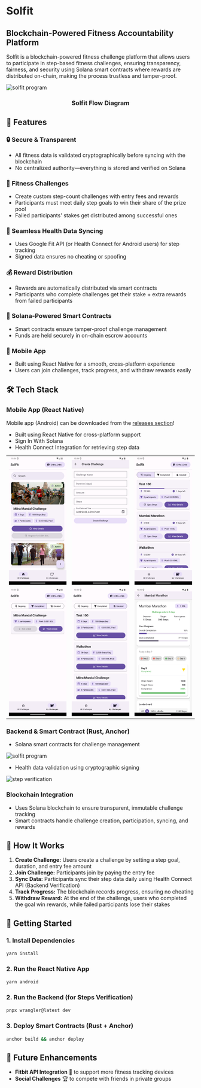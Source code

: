 # Solfit

## Blockchain-Powered Fitness Accountability Platform

Solfit is a blockchain-powered fitness challenge platform that allows users to participate in step-based fitness challenges, ensuring transparency, fairness, and security using Solana smart contracts where rewards are distributed on-chain, making the process trustless and tamper-proof.

![solfit program](/images/1.png)

### <div align="center">Solfit Flow Diagram</div>

## 🚀 Features

### 🔒 Secure & Transparent
- All fitness data is validated cryptographically before syncing with the blockchain
- No centralized authority—everything is stored and verified on Solana

### 🎯 Fitness Challenges
- Create custom step-count challenges with entry fees and rewards
- Participants must meet daily step goals to win their share of the prize pool
- Failed participants' stakes get distributed among successful ones

### 🔄 Seamless Health Data Syncing
- Uses Google Fit API (or Health Connect for Android users) for step tracking
- Signed data ensures no cheating or spoofing

### 💰 Reward Distribution
- Rewards are automatically distributed via smart contracts
- Participants who complete challenges get their stake + extra rewards from failed participants

### 📜 Solana-Powered Smart Contracts
- Smart contracts ensure tamper-proof challenge management
- Funds are held securely in on-chain escrow accounts

### 📱 Mobile App
- Built using React Native for a smooth, cross-platform experience
- Users can join challenges, track progress, and withdraw rewards easily

## 🛠 Tech Stack

### Mobile App (React Native)
Mobile app (Android) can be downloaded from the [releases section](https://github.com/dedomil/solfit/releases)!
- Built using React Native for cross-platform support
- Sign In With Solana
- Health Connect Integration for retrieving step data

<table>
  <tr>
    <td align="center">
      <img src="/images/android/1.png" alt="Home Page" width=300 />
    </td>
    <td align="center">
      <img src="/images/android/2.png" alt="Create Challenge" width=300 />
    </td>
    <td align="center">
      <img src="/images/android/3.png" alt="Registered Challenges" width=300 />
    </td>
  </tr>
  <tr>
    <td align="center">
      <img src="/images/android/4.png" alt="Completed Challenges" width=300 />
    </td>
    <td align="center">
      <img src="/images/android/5.png" alt="Created Challenges" width=300 />
    </td>
    <td align="center">
      <img src="/images/android/6.png" alt="Challenge Details" width=300 />
    </td>
  </tr>
</table>

### Backend & Smart Contract (Rust, Anchor)
- Solana smart contracts for challenge management

![solfit program](/images/3.png)
- Health data validation using cryptographic signing

![step verification](/images/2.png)

### Blockchain Integration
- Uses Solana blockchain to ensure transparent, immutable challenge tracking
- Smart contracts handle challenge creation, participation, syncing, and rewards

## 📖 How It Works

1. **Create Challenge:** Users create a challenge by setting a step goal, duration, and entry fee amount
2. **Join Challenge:** Participants join by paying the entry fee
3. **Sync Data:** Participants sync their step data daily using Health Connect API (Backend Verification)
4. **Track Progress:** The blockchain records progress, ensuring no cheating
5. **Withdraw Reward:** At the end of the challenge, users who completed the goal win rewards, while failed participants lose their stakes

## 🔗 Getting Started

### 1. Install Dependencies
```bash
yarn install
```

### 2. Run the React Native App
```bash
yarn android
```

### 2. Run the Backend (for Steps Verification)
```bash
pnpx wrangler@latest dev
```

### 3. Deploy Smart Contracts (Rust + Anchor)
```bash
anchor build && anchor deploy
```

## 📢 Future Enhancements

- **Fitbit API Integration** 📡 to support more fitness tracking devices
- **Social Challenges** 🏆 to compete with friends in private groups
